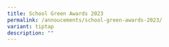 ```yaml
---
title: School Green Awards 2023
permalink: /annoucements/school-green-awards-2023/
variant: tiptap
description: ""
---
```


